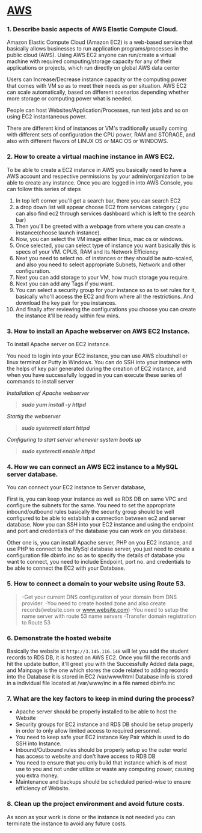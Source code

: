 # [AWS](http://3.145.116.148/index.php)

### 1. Describe basic aspects of AWS Elastic Compute Cloud.

Amazon Elastic Compute Cloud (Amazon EC2) is a web-based service that basically allows businesses to run application programs/processes in the public cloud (AWS). Using AWS EC2 anyone can run/create a virtual machine with required computing/storage capacity for any of their applications or projects, which run directly on global AWS data center

Users can Increase/Decrease  instance capacity or the computing power that comes with VM so as to meet their needs as per situation. AWS EC2 can scale automatically, based on different scenarios depending whether more storage or computing power what is needed.

People can host Websites/Application/Processes, run test jobs and so on using EC2 instantaneous power.

There are different kind of instances or VM's traditionally usually coming with different sets of configuration the CPU power, RAM and STORAGE, and also with different flavors of LINUX OS or MAC OS or WINDOWS.

### 2. How to create a virtual machine instance in AWS EC2.

To be able to create a EC2 instance in AWS you basically need to have a AWS account and respective permissions by your admin/organization to be able to create any instance.
Once you are logged in into AWS Console, you can follow this series of steps
1. In top left corner you'll get a search bar, there you can search EC2
2. a drop down list will appear choose EC2 from services category
   ( you can also find ec2 through services dashboard which is left to the search bar)
3. Then you'll be greeted with a webpage from where you can create a instance(choose launch instance).
4. Now, you can select the VM image either linux, mac os or windows.
5. Once selected, you can select type of instance you want basically this is specs of your VM. CPUS, RAM and its Network Efficiency
6. Next you need to select no. of instances or they should be auto-scaled, and also you need to select appropriate Subnets,  Network and other configuration.
7. Next you can add storage to your VM, how much storage you require.
8. Next you can add any Tags if you want.
9. You can select a security group for your instance so as to set rules for it, basically who'll access the EC2 and from where all   the restrictions. And download the key pair for you instances.
10. And finally after reviewing the configurations you choose you can create the instance it'll be ready within few mins.

### 3. How to install an Apache webserver on AWS EC2 Instance.

To install Apache server on EC2 instance.

You need to login into your EC2 instance, you can use AWS cloudshell or linux terminal or Putty in Windows.
You can do SSH into your instance with the helps of key pair generated during the creation of EC2 instance, and when you have successfully logged in you can execute these series of commands to install server

*Installation of Apache webserver*

> ***sudo yum install -y httpd***

*Startig the webserver*

> ***sudo systemctl start httpd***

*Configuring to start server whenever system boots up*

> ***sudo systemctl enable httpd***


### 4. How we can connect an AWS EC2 instance to a MySQL server database.

You can connect your EC2 instance to Server database,

First is, you can keep your instance as well as RDS DB on same VPC and configure the subnets for the same.
You need to set the appropriate inbound/outbound rules basically the security group should be well configured to be able to establish a connection between ec2 and server database.
Now you can SSH into your EC2 instance and using the endpoint and port and credentials of the database you can work on you database.

Other one is, you can install Apache server, PHP on you EC2 instance, and use PHP to connect to the MySql database server, you just need to create a configuration file dbinfo.inc so as to specify the details of database you want to connect, you need to include Endpoint, port no. and credentials to be able to connect the EC2 with your Database.

### 5. How to connect a domain to your website using Route 53.

> -Get your current DNS configuration of your domain from DNS provider.
> -You need to create hosted zone and also create records(website.com or www.website.com)
> -You need to setup the name server with route 53 name servers
> -Transfer domain registration to Route 53  

### 6. Demonstrate the hosted website

Basically the website at `http://3.145.116.148` will let you add the student records to RDS DB, it is hosted on AWS EC2.
Once you fill the records and hit the update button, it'll greet you with the Successfully Added data page, and Mainpage is the one which stores the code related to adding records into the Database it is stored in EC2 /var/www/html
Database info is stored in a individual file located at /var/www/inc in a file named dbinfo.inc

### 7. What are the key factors to keep in mind during the process?

- Apache server should be properly installed to be able to host the Website
- Security groups for EC2 instance and RDS DB should be setup properly in order to only allow limited access to required personnel.
- You need to keep safe your EC2 instance Key Pair which is used to do SSH into Instance.
- Inbound/Outbound rules should be properly setup so the outer world has access to website and don't have access to RDB DB
- You need to ensure that you only build that instance which is of most use to you and not under utilize  or waste any computing power, causing you extra money.
- Maintenance and backups should be scheduled period-wise to ensure efficiency of Website.

### 8. Clean up the project environment and avoid future costs.

As soon as your work is done or the instance is not needed you can terminate the instance to avoid any future costs.
